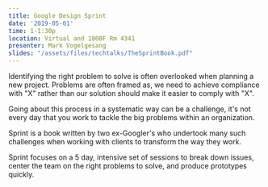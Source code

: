 ```yaml
---
title: Google Design Sprint
date: '2019-05-01'
time: 1-1:30p
location: Virtual and 1800F Rm 4341
presenter: Mark Vogelgesang
slides: "/assets/files/techtalks/TheSprintBook.pdf"
---
```


Identifying the right problem to solve is often overlooked when planning a new project. Problems are often framed as, we need to achieve compliance with "X" rather than our solution should make it easier to comply with "X".

Going about this process in a systematic way can be a challenge, it's not every day that you work to tackle the big problems within an organization.

Sprint is a book written by two ex-Googler's who undertook many such challenges when working with clients to transform the way they work.

Sprint focuses on a 5 day, intensive set of sessions to break down issues, center the team on the right problems to solve, and produce prototypes quickly.
